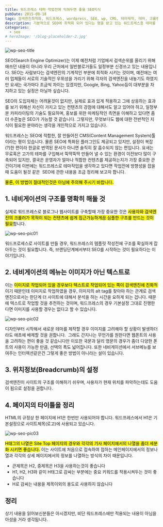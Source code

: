 ```yaml
---
title: 워드프레스 테마 작업전에 익혀두면 좋을 SEO지식
pubDate: 2015-08-18
tags: 검색엔진최적화, 워드프레스, wordpress, SEO, wp, CMS, 테마제작, 테마, 크롤링, 네비게이션, 타이틀, 위치정보, breadcrumb, 구조, 템플릿, 아키텍트
description: 기본적으로 SEO에 최적화 되어 있다는 평을 받고 있는 워드프레스용 테마를 제작할 경우에 기본적으로 고려하면서 제작을 해두면 사이트의 트래픽향상에 도움이 될것이라 생각되는 몇가지를 소개해 드립니다.
categories:
  - seo
# heroImage: '/blog-placeholder-2.jpg'
---
```


![wp-seo-title](https://farm1.staticflickr.com/634/20600187006_5acfd84515_o.jpg)

SEO(Search Engine Optimizer)는 이제 예전처럼 기업에서 검색순위를 올리기 위해 애쓰던 내용이 아니라 우리 근처에서 일반블로거들도 일정부분 신경쓰고 있는 내용입니다. SEO는 사람보다는 검색엔진의 기계적인 부분에 최적화 시키는 것이며, 예전에는 여러 업체들이 서로의 기술적인 우위성을 가리기 위해 각자의 검색엔진을 내놓기도 하였지만 요새는 국가마다 조금씩 차이는 있겠지만, Google, Bing, Yahoo등이 대부분을 차지하고 있는 실정은 아닐까 싶습니다.

SEO의 도입자체는 어려울것이 없지만, 실제로 효과 있게 적용하고 그에 상응하는 효과를 보기 위해선 자신이 가지고 있는 컨텐츠의 강점에 대해서도 알고 있어야 하고, 일정부분 카피라이팅의 기술도 필요하며, 홍보를 위한 마케팅적인 측면을 이해하고 있다면 좀더 수준높은 SEO가 가능할 것 같습니다. 그렇지만, 무엇보다도 웹에 대한 전반적인 지식이 필요한 분야라는 생각을 개인적으로 가지고 있습니다.

워드프레스는 SEO에 적합한, 잘 만들어진 CMS(Content Management System)툴이라는 평이 있습니다. 물론 SEO에 특화된 플러그인도 제공되고 있지만, 설정이 복잡(?)한 편이라 한글로 번역된 문서가 아니면 솔직히 잘 흡수되지 않는 편입니다. 요새는 무료혹은 고가의 테마를 구입해서 뚝딱뚝딱 만들어 낼 수 있는 환경이 이전보다 많이 구축되어 있지만, 결국은 운영자가 얼마나 적합한 컨텐츠를 제공하는지가 가장 중요한 관건이기에 이번에는 워드프레스로 테마작업을 생각하고 있다면 작업전에 방향성을 잡을때 도움이 될것 같은  SEO에 관한 내용을 조금 정리해 보고자 합니다.

<mark>물론, 이 방법이 절대적인것은 아님에 주의해 주시기 바랍니다.</mark>

## 1. 네비게이션의 구조를 명확히 해둘 것

실제로 워드프레스로 블로그나 웹사이트를 구축할때 가장 중요한 것은 <mark>사용자와 검색엔진의 크롤러가 목적이 되는 컨텐츠에 쉽게 접근가능하게끔 심플한 구조를 만드는 것이 필요</mark>합니다.

![wp-seo-pic01](https://farm6.staticflickr.com/5827/20600186106_e64e6cf78a_c.jpg)

워드프로세스로 사이트를 만들 경우, 워드프레스의 템플릿 작성전에 구조를 확실하게 잡아두는 것이 필요합니다. 즉, 브랜딩단계에서부터 SEO를 시작하는 것이 필요하다는 이야기입니다.

## 2. 네비게이션의 메뉴는 이미지가 아닌 텍스트로

이는 <mark>이미지로 작업되어 있을 경우보다 텍스트로 작업되어 있는 쪽이 검색엔진에 친화적</mark>이기 때문인데 이미지로 작업하였을 경우, 이미지의 alt tag를 찾아야 하는 관계로 검색엔진으로서는 한단계 더 사이트에 대해서 분석을 하는 시간을 요하게 되는 겁니다. 때문에 텍스트로 작업할 것을 추천하는 것이며, 워드프레스의 경우 기본설정 그대로 진행한다면 이미지를 사용할 경우는 없다고 할 수 있습니다.

![wp-seo-pic02](https://farm1.staticflickr.com/766/20015919143_8fd8f47b4b_o.png)

디자인부터 시작해서 새로운 테마를 제작할 경우 이미지를 고려해야 할 상황이 발생하더라도 애초에 배제할 것을 권합니다.  그래도 간지나는 무언가를 원한다면 웹폰트의 사용을 고려하는 편이 좋을 것 같습니다만 이또한 국문과 달리 영문의 경우가 좀더 다양한 폰트의 사용이 가능한 만큼, 선택의 폭도 넓어집니다. 또한 네비게이션에서 서브메뉴를 보여주는 인터렉션같은건 그렇게 좋은 방법이 아니라는 설이 있습니다.

## 3. 위치정보(Breadcrumb)의 설정

검색엔진이 사이트의 구조를 이해하기 쉬우며, 사용자가 현재 위치를 파악하는데도 도움이 됨으로 설정을 권합니다.

## 4. 페이지의 타이틀을 정리

HTML의 규정상 한 페이지에 H1은 한번만 사용되어야 합니다. 워드프레스에서 H1은 기본설정으로 사이트제목(로고)에 사용되고 있습니다.

![wp-seo-pic03](https://farm1.staticflickr.com/567/20438426428_7e3255e83a_c.jpg)

<mark>H태그의 나열은 Site Top 페이지의 경우와 각각의 기사 페이지에서의 나열을 좀더 세분화 시키면 좋습니다.</mark> 이는 사이트에 처음으로 접속하여 접하는 메인페이지에서의 정보나열과 각각의 상세 페이지에서의 정보를 나열하는 방식의 차이 때문입니다.

- 큰제목은 H2, 중제목은 H3을 사용하는것이 좋습니다
- H1, H2, H3와 같이 H태그로 감싸는 부분에는 중요 키워드를 적용시켜두는 것이 좋습니다
- H로 감싸는 내용을 제목이외의 용도로 사용하지 않습니다

## 정리

상기 내용을 읽어보신분들은 아시겠지만, 비단 워드프레스에만 적용되는 내용이 아님을 아셨을 거라 생각됩니다.
